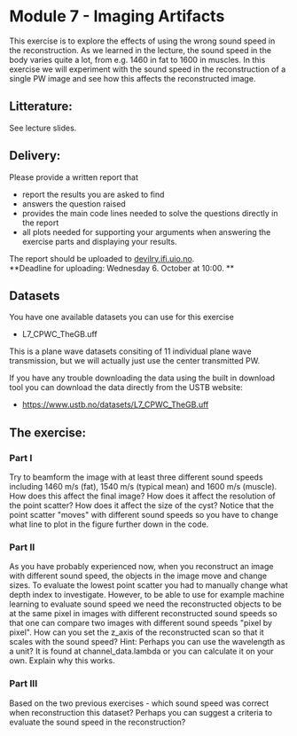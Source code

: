 # Module 7 - Imaging Artifacts
This exercise is to explore the effects of using the wrong sound speed
in the reconstruction. As we learned in the lecture, the sound speed in
the body varies quite a lot, from e.g. 1460 in fat to 1600 in muscles. In this
exercise we will experiment with the sound speed in the reconstruction of
a single PW image and see how this affects the reconstructed image. 

## Litterature:
See lecture slides.

## Delivery:
Please provide a written report that

- report the results you are asked to find
- answers the question raised
- provides the main code lines needed to solve the questions directly in the report
- all plots needed for supporting your arguments when answering the exercise parts and displaying your results.

The report should be uploaded to [devilry.ifi.uio.no](devilry.ifi.uio.no).  
**Deadline for uploading: Wednesday 6. October at 10:00. **

## Datasets
You have one available datasets you can use for this exercise

+ L7_CPWC_TheGB.uff 

This is a plane wave datasets consiting of 11 individual plane wave transmission, but we will
actually just use the center transmitted PW.

If you have any trouble downloading the data using the built in download tool you 
can download the data directly from the USTB website:

+ https://www.ustb.no/datasets/L7_CPWC_TheGB.uff

## The exercise:
### Part I
Try to beamform the image with at least three different sound speeds
including 1460 m/s (fat), 1540 m/s (typical mean) and 1600 m/s (muscle). 
How does this affect the final image? How does it affect the resolution of the
point scatter? How does it affect the size of the cyst? Notice that the point scatter
"moves" with different sound speeds so you have to change what line to plot in the figure 
further down in the code.

### Part II
As you have probably experienced now, when you reconstruct an image with
different sound speed, the objects in the image move and change sizes. To
evaluate the lowest point scatter you had to manually change what depth
index to investigate. However, to be able to use for example machine
learning to evaluate sound speed we need the reconstructed objects to be
at the same pixel in images with different reconstructed sound speeds so 
that one can compare two images with different sound speeds "pixel by
pixel". How can you set the z_axis of the reconstructed scan so that it
scales with the sound speed? 
Hint: Perhaps you can use the wavelength as a unit? It is found at
channel_data.lambda or you can calculate it on your own.
Explain why this works.
       
### Part III
Based on the two previous exercises - which sound speed was correct when
reconstruction this dataset? Perhaps you can suggest a criteria 
to evaluate the sound speed in the reconstruction?